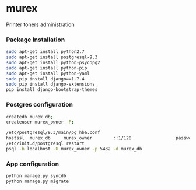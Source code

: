 # murex
Printer toners administration


### Package Installation
```bash
sudo apt-get install python2.7
sudo apt-get install postgresql-9.3
sudo apt-get install python-psycopg2
sudo apt-get install python-pip
sudo apt-get install python-yaml
sudo pip install django==1.7.4
sudo pip install django-extensions
pip install django-bootstrap-themes
```
### Postgres configuration
```bash
createdb murex_db;
createuser murex_owner -P;

/etc/postgresql/9.3/main/pg_hba.conf
hostssl  murex_db     murex_owner        ::1/128                 password
/etc/init.d/postgresql restart
psql -h localhost -U murex_owner -p 5432 -d murex_db
```
### App configuration
```bash
python manage.py syncdb
python manage.py migrate
```
